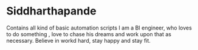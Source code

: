 # Siddharthapande
Contains all kind of basic automation scripts
I am a BI engineer, who loves to do something , love to chase his dreams and work upon that as necessary.
Believe in workd hard, stay happy and stay fit.
